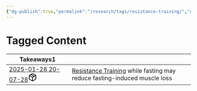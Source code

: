 ```yaml
---
{"dg-publish":true,"permalink":"/research/tags/resistance-training/","updated":"2025-01-30T16:31:06-05:00"}
---
```


# Tagged Content
<div><table class="dataview table-view-table"><thead class="table-view-thead"><tr class="table-view-tr-header"><th class="table-view-th"><span>Takeaways</span><span class="dataview small-text">1</span></th><th class="table-view-th"><span></span></th></tr></thead><tbody class="table-view-tbody"><tr><td><span><a data-tooltip-position="top" aria-label="Research/Takeaways/2025-01-28 20-07-28.md" data-href="Research/Takeaways/2025-01-28 20-07-28.md" href="Research/Takeaways/2025-01-28 20-07-28.md" class="internal-link" target="_blank" rel="noopener nofollow" fileclass-name="Research Links">2025-01-28 20-07-28</a><a class="metadata-menu fileclass-icon"><svg xmlns="http://www.w3.org/2000/svg" width="24" height="24" viewBox="0 0 24 24" fill="none" stroke="currentColor" stroke-width="2" stroke-linecap="round" stroke-linejoin="round" class="svg-icon lucide-package"><path d="m7.5 4.27 9 5.15"></path><path d="M21 8a2 2 0 0 0-1-1.73l-7-4a2 2 0 0 0-2 0l-7 4A2 2 0 0 0 3 8v8a2 2 0 0 0 1 1.73l7 4a2 2 0 0 0 2 0l7-4A2 2 0 0 0 21 16Z"></path><path d="m3.3 7 8.7 5 8.7-5"></path><path d="M12 22V12"></path></svg></a></span></td><td><span><a data-href="Resistance Training" href="Resistance Training" class="internal-link" target="_blank" rel="noopener nofollow">Resistance Training</a> while fasting may reduce fasting-induced muscle loss</span></td></tr></tbody></table></div>

